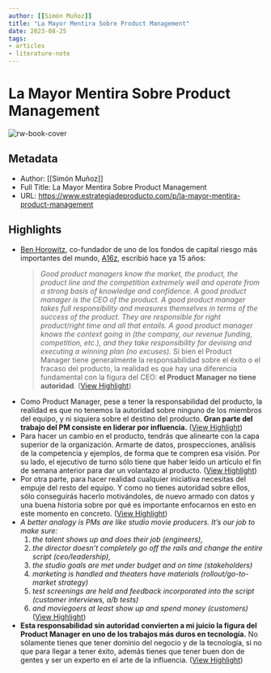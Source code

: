 ```yaml
---
author: [[Simón Muñoz]]
title: "La Mayor Mentira Sobre Product Management"
date: 2023-08-25
tags: 
- articles
- literature-note
---
```

# La Mayor Mentira Sobre Product Management

![rw-book-cover](https://substackcdn.com/image/fetch/w_1200,h_600,c_limit,f_jpg,q_auto:good,fl_progressive:steep/https%3A%2F%2Fbucketeer-e05bbc84-baa3-437e-9518-adb32be77984.s3.amazonaws.com%2Fpublic%2Fimages%2Fcce2a383-78a2-4da5-9356-2694d7a201df_751x500.jpeg)

## Metadata
- Author: [[Simón Muñoz]]
- Full Title: La Mayor Mentira Sobre Product Management
- URL: https://www.estrategiadeproducto.com/p/la-mayor-mentira-product-management

## Highlights
- [Ben Horowitz](https://en.wikipedia.org/wiki/Ben_Horowitz), co-fundador de uno de los fondos de capital riesgo más importantes del mundo, [A16z](https://a16z.com/), escribió hace ya 15 años:
  > *Good product managers know the market, the product, the product line and the competition extremely well and operate from a strong basis of knowledge and confidence. A good product manager is the CEO of the product. A good product manager takes full responsibility and measures themselves in terms of the success of the product. They are responsible for right product/right time and all that entails. A good product manager knows the context going in (the company, our revenue funding, competition, etc.), and they take responsibility for devising and executing a winning plan (no excuses).*
  Si bien el Product Manager tiene generalmente la responsabilidad sobre el éxito o el fracaso del producto, la realidad es que hay una diferencia fundamental con la figura del CEO: **el Product Manager no tiene autoridad**. ([View Highlight](https://read.readwise.io/read/01h66cq7t4h60wfr5s5b94cxv3))
- Como Product Manager, pese a tener la responsabilidad del producto, la realidad es que no tenemos la autoridad sobre ninguno de los miembros del equipo, y ni siquiera sobre el destino del producto. **Gran parte del trabajo del PM consiste en liderar por influencia.** ([View Highlight](https://read.readwise.io/read/01h66cqph0qcpy63b3fdv5jy71))
- Para hacer un cambio en el producto, tendrás que alinearte con la capa superior de la organización. Armarte de datos, prospecciones, análisis de la competencia y ejemplos, de forma que te compren esa visión. Por su lado, el ejecutivo de turno sólo tiene que haber leído un artículo el fin de semana anterior para dar un volantazo al producto. ([View Highlight](https://read.readwise.io/read/01h66cr0jmgnsaa1h58j3p8yr7))
- Por otra parte, para hacer realidad cualquier iniciativa necesitas del empuje del resto del equipo. Y como no tienes autoridad sobre ellos, sólo conseguirás hacerlo motivándoles, de nuevo armado con datos y una buena historia sobre por qué es importante enfocarnos en esto en este momento en concreto. ([View Highlight](https://read.readwise.io/read/01h66cr7yjqhhyvx0z5efx1dy6))
- *A better analogy is PMs are like studio movie producers. It’s our job to make sure:*
  1. *the talent shows up and does their job (engineers),*
  2. *the director doesn’t completely go off the rails and change the entire script (ceo/leadership),*
  3. *the studio goals are met under budget and on time (stakeholders)*
  4. *marketing is handled and theaters have materials (rollout/go-to-market strategy)*
  5. *test screenings are held and feedback incorporated into the script (customer interviews, a/b tests)*
  6. *and moviegoers at least show up and spend money (customers)* ([View Highlight](https://read.readwise.io/read/01h66crx0chbvfrsz8kdccfndj))
- **Esta responsabilidad sin autoridad convierten a mi juicio la figura del Product Manager en uno de los trabajos más duros en tecnología.** No sólamente tienes que tener dominio del negocio y de la tecnología, si no que para llegar a tener éxito, además tienes que tener buen don de gentes y ser un experto en el arte de la influencia. ([View Highlight](https://read.readwise.io/read/01h66ct11xd03c4zf2w01sraxq))
